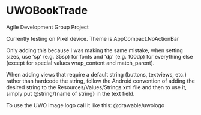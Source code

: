 # UWOBookTrade
Agile Development Group Project

Currently testing on Pixel device. 
Theme is AppCompact.NoActionBar

Only adding this because I was making the same mistake, when setting sizes, use 'sp' (e.g. 35sp) for fonts and 'dp' (e.g. 100dp) for everything else (except for special values wrap_content and match_parent).

When adding views that require a default string (buttons, textviews, etc.) rather than hardcode the string, follow the Android convention of adding the desired string to the Resources/Values/Strings.xml file and then to use it, simply put @string/{name of string} in the text field.

To use the UWO image logo call it like this: @drawable/uwologo
